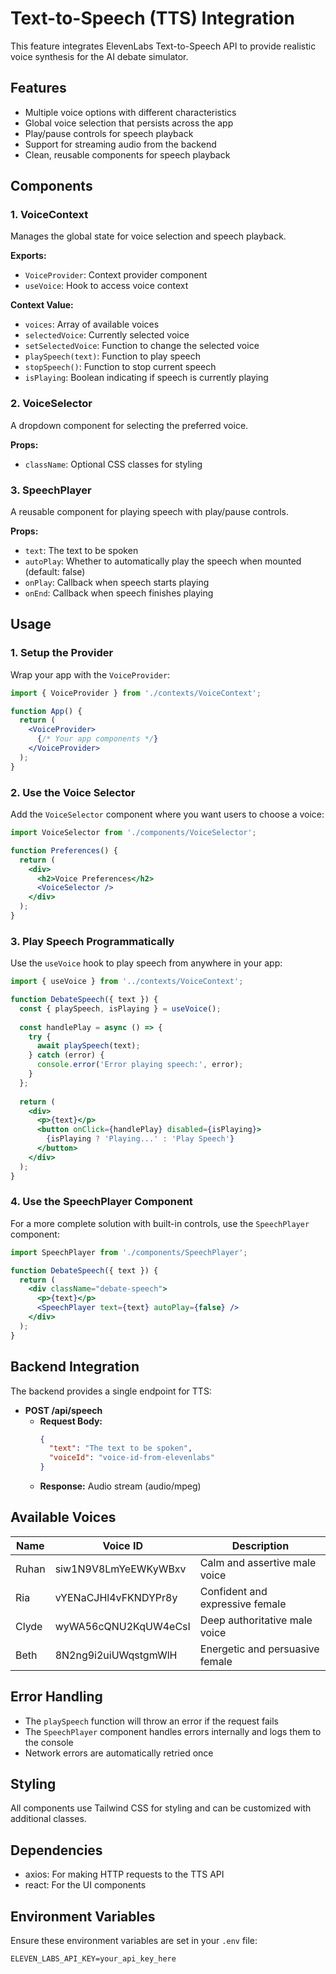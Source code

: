 # Text-to-Speech (TTS) Integration

This feature integrates ElevenLabs Text-to-Speech API to provide realistic voice synthesis for the AI debate simulator.

## Features

- Multiple voice options with different characteristics
- Global voice selection that persists across the app
- Play/pause controls for speech playback
- Support for streaming audio from the backend
- Clean, reusable components for speech playback

## Components

### 1. VoiceContext

Manages the global state for voice selection and speech playback.

**Exports:**
- `VoiceProvider`: Context provider component
- `useVoice`: Hook to access voice context

**Context Value:**
- `voices`: Array of available voices
- `selectedVoice`: Currently selected voice
- `setSelectedVoice`: Function to change the selected voice
- `playSpeech(text)`: Function to play speech
- `stopSpeech()`: Function to stop current speech
- `isPlaying`: Boolean indicating if speech is currently playing

### 2. VoiceSelector

A dropdown component for selecting the preferred voice.

**Props:**
- `className`: Optional CSS classes for styling

### 3. SpeechPlayer

A reusable component for playing speech with play/pause controls.

**Props:**
- `text`: The text to be spoken
- `autoPlay`: Whether to automatically play the speech when mounted (default: false)
- `onPlay`: Callback when speech starts playing
- `onEnd`: Callback when speech finishes playing

## Usage

### 1. Setup the Provider

Wrap your app with the `VoiceProvider`:

```jsx
import { VoiceProvider } from './contexts/VoiceContext';

function App() {
  return (
    <VoiceProvider>
      {/* Your app components */}
    </VoiceProvider>
  );
}
```

### 2. Use the Voice Selector

Add the `VoiceSelector` component where you want users to choose a voice:

```jsx
import VoiceSelector from './components/VoiceSelector';

function Preferences() {
  return (
    <div>
      <h2>Voice Preferences</h2>
      <VoiceSelector />
    </div>
  );
}
```

### 3. Play Speech Programmatically

Use the `useVoice` hook to play speech from anywhere in your app:

```jsx
import { useVoice } from '../contexts/VoiceContext';

function DebateSpeech({ text }) {
  const { playSpeech, isPlaying } = useVoice();
  
  const handlePlay = async () => {
    try {
      await playSpeech(text);
    } catch (error) {
      console.error('Error playing speech:', error);
    }
  };
  
  return (
    <div>
      <p>{text}</p>
      <button onClick={handlePlay} disabled={isPlaying}>
        {isPlaying ? 'Playing...' : 'Play Speech'}
      </button>
    </div>
  );
}
```

### 4. Use the SpeechPlayer Component

For a more complete solution with built-in controls, use the `SpeechPlayer` component:

```jsx
import SpeechPlayer from './components/SpeechPlayer';

function DebateSpeech({ text }) {
  return (
    <div className="debate-speech">
      <p>{text}</p>
      <SpeechPlayer text={text} autoPlay={false} />
    </div>
  );
}
```

## Backend Integration

The backend provides a single endpoint for TTS:

- **POST /api/speech**
  - **Request Body:**
    ```json
    {
      "text": "The text to be spoken",
      "voiceId": "voice-id-from-elevenlabs"
    }
    ```
  - **Response:** Audio stream (audio/mpeg)

## Available Voices

| Name  | Voice ID                     | Description                     |
|-------|------------------------------|---------------------------------|
| Ruhan | siw1N9V8LmYeEWKyWBxv         | Calm and assertive male voice   |
| Ria   | vYENaCJHl4vFKNDYPr8y         | Confident and expressive female |
| Clyde | wyWA56cQNU2KqUW4eCsI         | Deep authoritative male voice   |
| Beth  | 8N2ng9i2uiUWqstgmWlH         | Energetic and persuasive female |

## Error Handling

- The `playSpeech` function will throw an error if the request fails
- The `SpeechPlayer` component handles errors internally and logs them to the console
- Network errors are automatically retried once

## Styling

All components use Tailwind CSS for styling and can be customized with additional classes.

## Dependencies

- axios: For making HTTP requests to the TTS API
- react: For the UI components

## Environment Variables

Ensure these environment variables are set in your `.env` file:

```
ELEVEN_LABS_API_KEY=your_api_key_here
```
